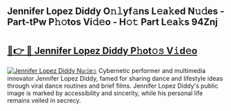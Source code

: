 ## Jennifer Lopez Diddy O𝚗𝚕yf𝚊ns L𝚎a𝚔ed N𝚞𝚍es - Part-tPw P𝚑𝚘tos Vi𝚍𝚎o - H𝚘𝚝 Part L𝚎a𝚔s 94Znj

# <h2><a href="http://kf05jv.oniu.top/?m=Jennifer+Lopez+Diddy">🔗👉 🔴 Jennifer Lopez Diddy P𝚑ot𝚘𝚜 V𝚒d𝚎o</a></h2>

[![Jennifer Lopez Diddy Nu𝚍e𝚜](https://i.imgur.com/0qMVB7G.gif)](http://kf05jv.oniu.top/?m=Jennifer+Lopez+Diddy)
Cybernetic performer and multimedia innovator Jennifer Lopez Diddy, famed for sharing dance and lifestyle ideas through viral dance routines and brief films. Jennifer Lopez Diddy's public image is marked by accessibility and sincerity, while his personal life remains veiled in secrecy.  
